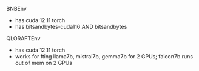 

BNBEnv 
- has cuda 12.11 torch
- has bitsandbytes-cuda116 AND bitsandbytes

QLORAFTEnv
- has cuda 12.11 torch
- works for fting llama7b, mistral7b, gemma7b for 2 GPUs; falcon7b runs out of mem on 2 GPUs
